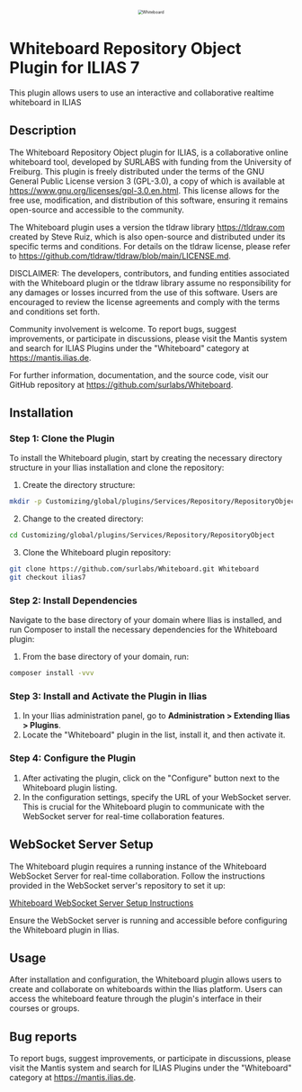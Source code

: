 <div alt style="text-align: center; transform: scale(.5);">
	<picture>
		<source media="(prefers-color-scheme: dark)" srcset="https://github.com/surlabs/WhiteboardForILIAS/blob/ilias7/templates/images/GitBannerWhiteboard.png" />
		<img alt="Whiteboard" src="https://github.com/surlabs/WhiteboardForILIAS/blob/ilias7/templates/images/GitBannerWhiteboard.png" />
	</picture>
</div>

# Whiteboard Repository Object Plugin for ILIAS 7
This plugin allows users to use an interactive and collaborative realtime whiteboard in ILIAS

## Description

The Whiteboard Repository Object plugin for ILIAS, is a collaborative online whiteboard tool, developed by SURLABS with funding from the University of Freiburg.
This plugin is freely distributed under the terms of the GNU General Public License version 3 (GPL-3.0),
a copy of which is available at https://www.gnu.org/licenses/gpl-3.0.en.html. This license allows for the free use,
modification, and distribution of this software, ensuring it remains open-source and accessible to the community.

The Whiteboard plugin uses a version the tldraw library https://tldraw.com created by Steve Ruiz, which is also open-source and distributed under its specific terms and conditions. For details on the tldraw license, please refer to https://github.com/tldraw/tldraw/blob/main/LICENSE.md.

DISCLAIMER: The developers, contributors, and funding entities associated with the Whiteboard plugin or the tldraw library assume no responsibility for any damages or losses incurred from the use of this software. Users are encouraged to review the license agreements and comply with the terms and conditions set forth.

Community involvement is welcome. To report bugs, suggest improvements, or participate in discussions, please visit the Mantis system and search for ILIAS Plugins under the "Whiteboard" category at https://mantis.ilias.de.

For further information, documentation, and the source code, visit our GitHub repository at https://github.com/surlabs/Whiteboard.

## Installation

### Step 1: Clone the Plugin

To install the Whiteboard plugin, start by creating the necessary directory structure in your Ilias installation and clone the repository:

1. Create the directory structure:

```bash
mkdir -p Customizing/global/plugins/Services/Repository/RepositoryObject
```

2. Change to the created directory:

```bash
cd Customizing/global/plugins/Services/Repository/RepositoryObject
```

3. Clone the Whiteboard plugin repository:

```bash
git clone https://github.com/surlabs/Whiteboard.git Whiteboard
git checkout ilias7
```

### Step 2: Install Dependencies

Navigate to the base directory of your domain where Ilias is installed, and run Composer to install the necessary dependencies for the Whiteboard plugin:

1. From the base directory of your domain, run:

```bash
composer install -vvv
```

### Step 3: Install and Activate the Plugin in Ilias

1. In your Ilias administration panel, go to **Administration > Extending Ilias > Plugins**.
2. Locate the "Whiteboard" plugin in the list, install it, and then activate it.

### Step 4: Configure the Plugin

1. After activating the plugin, click on the "Configure" button next to the Whiteboard plugin listing.
2. In the configuration settings, specify the URL of your WebSocket server. This is crucial for the Whiteboard plugin to communicate with the WebSocket server for real-time collaboration features.

## WebSocket Server Setup

The Whiteboard plugin requires a running instance of the Whiteboard WebSocket Server for real-time collaboration. Follow the instructions provided in the WebSocket server's repository to set it up:

[Whiteboard WebSocket Server Setup Instructions](https://github.com/surlabs/whiteboard-websocket-server)

Ensure the WebSocket server is running and accessible before configuring the Whiteboard plugin in Ilias.

## Usage

After installation and configuration, the Whiteboard plugin allows users to create and collaborate on whiteboards within the Ilias platform. Users can access the whiteboard feature through the plugin's interface in their courses or groups.

## Bug reports

To report bugs, suggest improvements, or participate in discussions, please visit the Mantis system and search for ILIAS Plugins under the "Whiteboard" category at https://mantis.ilias.de.

